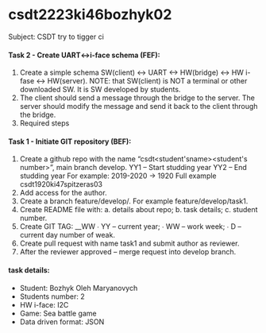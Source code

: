 # csdt2223ki46bozhyk02
Subject: CSDT
try to tigger ci
#### Task 2 - Create UART<->i-face schema (FEF):

1. Create a simple schema SW(client) <-> UART <-> HW(bridge) <-> HW i-fase
<-> HW(server).
NOTE: that SW(client) is NOT a terminal or other downloaded SW. It is SW
developed by students.
2. The client should send a message through the bridge to the server. The server
should modify the message and send it back to the client through the bridge.
3. Required steps

#### Task 1 - Initiate GIT repository (BEF):

1. Create a github repo with the name “csdt<student'sname><student's number>”, main branch develop. YY1 – Start studding year YY2 – End studding year For example: 2019-2020 -> 1920 Full example csdt1920ki47spitzeras03
2. Add access for the author.
3. Create a branch feature/develop/. For example feature/develop/task1.
4. Create README file with: a. details about repo; b. task details; c. student number.
5. Create GIT TAG: __WW ∙ YY – current year; ∙ WW – work week; ∙ D – current day number of weak.
6. Create pull request with name task1 and submit author as reviewer.
7. After the reviewer approved – merge request into develop branch.
 
#### task details:
+ Student: Bozhyk Oleh Maryanovych
+ Students number: 2 
+ HW i-face: I2C
+ Game: Sea battle game 
+ Data driven format: JSON
